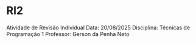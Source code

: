 # RI2
Atividade de Revisão Individual  Data: 20/08/2025  Disciplina: Técnicas de Programação 1  Professor: Gerson da Penha Neto
